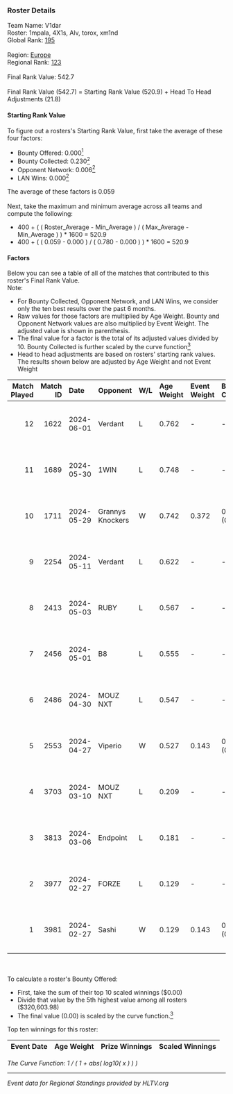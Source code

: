 ### Roster Details<br />
Team Name: V1dar<br />
Roster: 1mpala, 4X1s, Alv, torox, xm1nd<br />
Global Rank: [195](../standings_global.md)<br />
<br />
Region: [Europe]( ../standings_europe.md)<br />
Regional Rank: [123]( ../standings_europe.md)<br />
<br />
Final Rank Value:  542.7<br />
<br />
Final Rank Value (542.7) = Starting Rank Value (520.9) + Head To Head Adjustments (21.8)<br />

#### Starting Rank Value<br />
To figure out a rosters's Starting Rank Value, first take the average of these four factors:<br />
- Bounty Offered: 0.000[<sup>1</sup>](#table2)
- Bounty Collected: 0.230[<sup>2</sup>](#table1)
- Opponent Network: 0.006[<sup>2</sup>](#table1)
- LAN Wins: 0.000[<sup>2</sup>](#table1)

The average of these factors is 0.059<br />
<br />
Next, take the maximum and minimum average across all teams and compute the following:<br />
- 400 + ( ( Roster_Average - Min_Average ) / ( Max_Average - Min_Average ) ) * 1600 = 520.9
- 400 + ( ( 0.059 - 0.000 ) / ( 0.780 - 0.000 ) ) * 1600 = 520.9


#### Factors<br />
Below you can see a table of all of the matches that contributed to this roster's Final Rank Value.<br />
Note:<br />

- For Bounty Collected, Opponent Network, and LAN Wins, we consider only the ten best results over the past 6 months.
- Raw values for those factors are multiplied by Age Weight. Bounty and Opponent Network values are also multiplied by Event Weight. The adjusted value is shown in parenthesis.
- The final value for a factor is the total of its adjusted values divided by 10. Bounty Collected is further scaled by the curve function[<sup>3</sup>](#curveFunction)
- Head to head adjustments are based on rosters' starting rank values. The results shown below are adjusted by Age Weight and not Event Weight
<span id="table1"></span><br />


| Match Played | Match ID | Date       | Opponent         | W/L | Age Weight | Event Weight | Bounty Collected | Opponent Network | LAN Wins  | H2H Adj. | Roster                          |
| -: | -: | :- | :- | :- | :- | :- | :- | :- | :- | -: | :- |
|           12 |     1622 | 2024-06-01 | Verdant          | L   | 0.762      | -            | -                | -                | -         |    -2.82 | 1mpala, 4X1s, Alv, torox, xm1nd |
|           11 |     1689 | 2024-05-30 | 1WIN             | L   | 0.748      | -            | -                | -                | -         |    -1.52 | 1mpala, 4X1s, Alv, torox, xm1nd |
|           10 |     1711 | 2024-05-29 | Grannys Knockers | W   | 0.742      | 0.372        | 0.004 (0.001)    | 0.128 (0.035)    | 0 (0.000) |    18.66 | 1mpala, 4X1s, Alv, torox, xm1nd |
|            9 |     2254 | 2024-05-11 | Verdant          | L   | 0.622      | -            | -                | -                | -         |    -1.84 | 1mpala, 4X1s, Alv, torox, xm1nd |
|            8 |     2413 | 2024-05-03 | RUBY             | L   | 0.567      | -            | -                | -                | -         |    -1.80 | 1mpala, 4X1s, Alv, torox, xm1nd |
|            7 |     2456 | 2024-05-01 | B8               | L   | 0.555      | -            | -                | -                | -         |    -0.95 | 1mpala, 4X1s, Alv, torox, xm1nd |
|            6 |     2486 | 2024-04-30 | MOUZ NXT         | L   | 0.547      | -            | -                | -                | -         |    -0.96 | 1mpala, 4X1s, Alv, torox, xm1nd |
|            5 |     2553 | 2024-04-27 | Viperio          | W   | 0.527      | 0.143        | 0.001 (0.000)    | 0.036 (0.003)    | 0 (0.000) |    10.53 | 1mpala, 4X1s, Alv, torox, xm1nd |
|            4 |     3703 | 2024-03-10 | MOUZ NXT         | L   | 0.209      | -            | -                | -                | -         |    -0.34 | 1mpala, 4X1s, Alv, lom1k, torox |
|            3 |     3813 | 2024-03-06 | Endpoint         | L   | 0.181      | -            | -                | -                | -         |    -0.66 | 1mpala, 4X1s, Alv, lom1k, torox |
|            2 |     3977 | 2024-02-27 | FORZE            | L   | 0.129      | -            | -                | -                | -         |    -0.47 | 1mpala, 4X1s, Alv, lom1k, torox |
|            1 |     3981 | 2024-02-27 | Sashi            | W   | 0.129      | 0.143        | 0.184 (0.003)    | 0.980 (0.018)    | 0 (0.000) |     3.94 | 1mpala, 4X1s, Alv, lom1k, torox |

<br />
<span id="table2"></span><br />
To calculate a roster's Bounty Offered:<br />

- First, take the sum of their top 10 scaled winnings ($0.00)
- Divide that value by the 5th highest value among all rosters ($320,603.98)
- The final value (0.00) is scaled by the curve function.[<sup>3</sup>](#curveFunction)

Top ten winnings for this roster:<br />

| Event Date | Age Weight | Prize Winnings | Scaled Winnings |
| :- | -: | :- | :- |


<span id="curveFunction"></span>_The Curve Function: 1 / ( 1 + abs( log10( x ) ) )_<br />

---
_Event data for Regional Standings provided by HLTV.org_<br />
